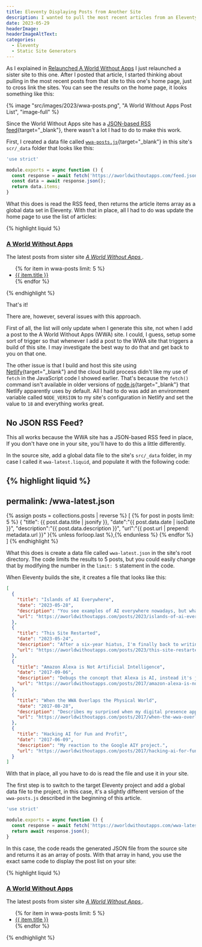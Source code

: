 ```yaml
---
title: Eleventy Displaying Posts from Another Site
description: I wanted to pull the most recent articles from an Eleventy site into another Eleventy site, so I wrote this article to explain how I did it.
date: 2023-05-29
headerImage: 
headerImageAltText: 
categories:
  - Eleventy
  - Static Site Generators
---
```


As I explained in [Relaunched A World Without Apps](/posts/2023/relaunched-a-world-without-apps/) I just relaunched a sister site to this one. After I posted that article, I started thinking about pulling in the most recent posts from that site to this one's home page, just to cross link the sites. You can see the results on the home page, it looks something like this:

{% image "src/images/2023/wwa-posts.png", "A World Without Apps Post List", "image-full" %}

Since the World Without Apps site has a [JSON-based RSS feed](https://aworldwithoutapps.com/feed.json){target="_blank"}, there wasn't a lot I had to do to make this work. 

First, I created a data file called [`wwa-posts.js`](https://github.com/johnwargo/johnwargo-static-11ty/blob/main/src/_data/wwa-posts.js){target="_blank"} in this site's `scr/_data` folder that looks like this:

```js
'use strict'

module.exports = async function () {
  const response = await fetch('https://aworldwithoutapps.com/feed.json');
  const data = await response.json();
  return data.items;
}
```

What this does is read the RSS feed, then returns the article items array as a global data set in Eleventy. With that in place, all I had to do was update the home page to use the list of articles:

{% highlight liquid %}
<h3>
  <a href="https://aworldwithoutapps.com" target="_blank">A World Without Apps</a>
</h3>
<p>The latest posts from sister site
  <a href="https://aworldwithoutapps.com" target="_blank">
    <em>A World Without Apps</em>
  </a>.
</p>
<ul>
  {% for item in wwa-posts limit: 5 %}
    <li>
      <a href="{{ item.url }}" target="_blank">{{ item.title }}</a>
    </li>
  {% endfor %}
</ul>
{% endhighlight %}

That's it! 

There are, however, several issues with this approach. 

First of all, the list will only update when I generate this site, not when I add a post to the A World Without Apps (WWA) site. I could, I guess, setup some sort of trigger so that whenever I add a post to the WWA site that triggers a build of this site. I may investigate the best way to do that and get back to you on that one. 

The other issue is that I build and host this site using [Netlify](https://netlify.com){target="_blank"} and the cloud build process didn't like my use of `fetch` in the JavaScript code I showed earlier. That's because the `fetch()` command isn't available in older versions of [node.js](https://nodejs.org/en){target="_blank"} that Netlify apparently uses by default. All I had to do was add an environment variable called `NODE_VERSION` to my site's configuration in Netlify and set the value to `18` and everything works great.

## No JSON RSS Feed?

This all works because the WWA site has a JSON-based RSS feed in place, If you don't have one in your site, you'll have to do this a little differently. 

In the source site, add a global data file to the site's `src/_data` folder, in my case I called it `wwa-latest.liquid`, and populate it with the following code:

{% highlight liquid %}
---
permalink: /wwa-latest.json
---

{% assign posts = collections.posts | reverse %}
[
{% for post in posts limit: 5 %}
  {
  "title": {{ post.data.title | jsonify }},
  "date":"{{ post.data.date | isoDate }}",
  "description":"{{ post.data.description }}",
  "url":"{{ post.url | prepend: metadata.url }}"
  }{% unless forloop.last %},{% endunless %}
{% endfor %}
]
{% endhighlight %}

What this does is create a data file called `wwa-latest.json` in the site's root directory. The code limits the results to 5 posts, but you could easily change that by modifying the number in the `limit: 5` statement in the code.

When Eleventy builds the site, it creates a file that looks like this:

```json
[
  {
    "title": "Islands of AI Everywhere",
    "date": "2023-05-28",
    "description": "You see examples of AI everywhere nowadays, but what we don't see is many examples of multiple models wired together to accomplish something. What we have is little islands of AI which minimizes its impact.",
    "url": "https://aworldwithoutapps.com/posts/2023/islands-of-ai-everywhere/"
  },
  {
    "title": "This Site Restarted",
    "date": "2023-05-24",
    "description": "After a six-year hiatus, I'm finally back to writing articles on this site. Here's why...",
    "url": "https://aworldwithoutapps.com/posts/2023/this-site-restarted/"
  },
  {
    "title": "Amazon Alexa is Not Artificial Intelligence",
    "date": "2017-09-06",
    "description": "Debugs the concept that Alexa is AI, instead it's just a bunch of discrete Machine Learning models.",
    "url": "https://aworldwithoutapps.com/posts/2017/amazon-alexa-is-not-artificial-intelligence/"
  },
  {
    "title": "When the WWA Overlaps the Physical World",
    "date": "2017-08-28",
    "description": "Describes my surprised when my digital presence appeared in the real world.",
    "url": "https://aworldwithoutapps.com/posts/2017/when-the-wwa-overlaps-the-physical-world/"
  },
  {
    "title": "Hacking AI for Fun and Profit",
    "date": "2017-06-09",
    "description": "My reaction to the Google AIY project.",
    "url": "https://aworldwithoutapps.com/posts/2017/hacking-ai-for-fun-and-profit/"
  }
]
```

With that in place, all you have to do is read the file and use it in your site.

The first step is to switch to the target Eleventy project and add a global data file to the project, in this case, it's a slightly different version of the `wwa-posts.js` described in the beginning of this article.

```js
'use strict'

module.exports = async function () {
  const response = await fetch('https://aworldwithoutapps.com/wwa-latest.json');
  return await response.json();
}
```

In this case, the code reads the generated JSON file from the source site and returns it as an array of posts. With that array in hand, you use the exact same code to display the post list on your site:

{% highlight liquid %}
<h3>
  <a href="https://aworldwithoutapps.com" target="_blank">A World Without Apps</a>
</h3>
<p>The latest posts from sister site
  <a href="https://aworldwithoutapps.com" target="_blank">
    <em>A World Without Apps</em>
  </a>.
</p>
<ul>
  {% for item in wwa-posts limit: 5 %}
    <li>
      <a href="{{ item.url }}" target="_blank">{{ item.title }}</a>
    </li>
  {% endfor %}
</ul>
{% endhighlight %}
